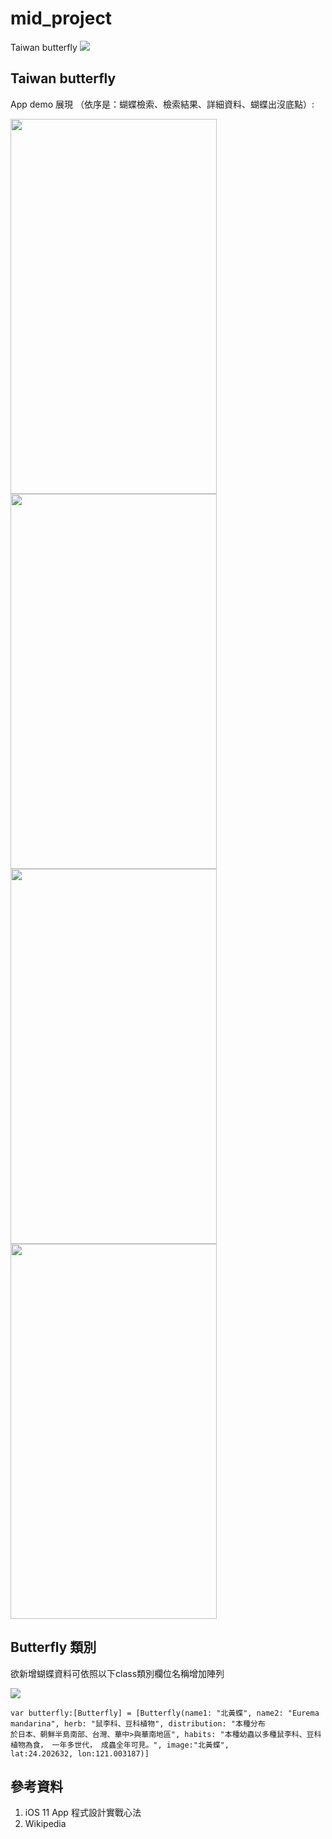 # mid_project
Taiwan butterfly
<img src="https://www.ncnu.edu.tw/ncnuweb/units/share/全校共用/web_material/images/banner/banner_1.gif" >
## Taiwan butterfly

<p>App demo 展現 （依序是：蝴蝶檢索、檢索結果、詳細資料、蝴蝶出沒底點）:</p>
<img src="https://github.com/weasel0630/mid_project/blob/master/mid/Assets.xcassets/butterykind.png" height = 600 width=330>
<img src="https://github.com/weasel0630/mid_project/blob/master/mid/Assets.xcassets/showbutterfly.png" height = 600 width=330>
<img src="https://github.com/weasel0630/mid_project/blob/master/mid/Assets.xcassets/showButterflydetail.png" height = 600 width=330>
<img src="https://github.com/weasel0630/mid_project/blob/master/mid/Assets.xcassets/showmap.png" height = 600 width=330>

## Butterfly 類別
<p>欲新增蝴蝶資料可依照以下class類別欄位名稱增加陣列</p>
<img src="https://github.com/weasel0630/mid_project/blob/master/mid/Assets.xcassets/butterfly%20class.png" >

```
var butterfly:[Butterfly] = [Butterfly(name1: "北黃蝶", name2: "Eurema mandarina", herb: "鼠李科、豆科植物", distribution: "本種分布
於日本、朝鮮半島南部、台灣、華中>與華南地區", habits: "本種幼蟲以多種鼠李科、豆科植物為食， 一年多世代， 成蟲全年可見。", image:"北黃蝶", 
lat:24.202632, lon:121.003187)]
```



    
## 參考資料
<ol>
<li>iOS 11 App 程式設計實戰心法</li>
<li>Wikipedia</li>
</ol>

